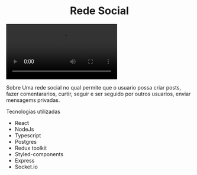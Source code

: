 <h1 align="center">Rede Social</h1>
<video src="https://user-images.githubusercontent.com/102832370/205415779-900f7326-50b6-4c66-ac22-d75e00f59d56.mp4"></video>

Sobre
 Uma rede social no qual permite que o usuario possa criar posts, fazer comentararios, curtir, seguir e ser seguido por outros usuarios, enviar mensagems privadas.
  
Tecnologias utilizadas
  - React
  - NodeJs
  - Typescript
  - Postgres
  - Redux toolkit
  - Styled-components
  - Express
  - Socket.io
